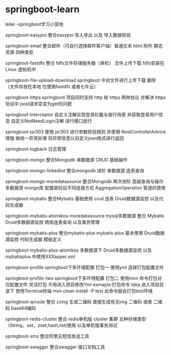 # springboot-learn
leilei -springboot学习小营地

springboot-easypoi  整合easypoi 导入导出 以及 导入数据校验

springboot-email   整合邮件（可自行选择邮件客户端）普通文本 html  附件 静态资源 四种类型

springboot-fastdfs 整合 fdfs文件存储服务器（单机） 文件上传下载 fdfs安装在Linux 虚拟机中

springboot-file-upload-download springboot 中对文件进行上传下载 删除 （文件存放在本地 位使用fastdfs 或者七牛云）

springboot-https springboot 项目同时支持 http 和 https 两种协议 并解决 https协议中 post请求变变为get的问题

springboot-interceptor  自定义注解实现登录拦截与放行场景 并获取登录用户信息 自定义NotNeedLogin注解 进行接口放行

springboot-jsr303 使用 jsr303 进行参数校验规则 并使用 RestControllerAdvice增强 做统一异常处理 将异常信息以自定义json格式进行返回

springboot-logback 日志管理

springboot-mongo 整合Mongodb  单数据源 CRUD 基础操作

springboot-mongo-linkedlist 整合mongodb 进阶 单数据源 连表查询 

springboot-mongo-moredatasource 整合Mongodb 再次进阶 高级查询与操作  多数据源 mongo库 配置密码后不同连接方式 AggregationOperation 管道的使用

springboot-mybatis 整合Mybatis  基础使用 crud 连表 Druid数据源监控 以及代码生成器

springboot-mybatis-atomikos-moredatasource mysql多数据源 整合 Mybatis Druid多数据源监控 跨库连表查询 以及事务管理

springboot-mybatis-plus 整合mybatis-plus mybatis-plus 基本使用 Druid数据源监控 代码生成器 模板定义

springboot-mybatis-plus-atomikos 多数据源下 Druid多数据源监控 以及mybatisplus 中使用XXXapper.xml 

springboot-profile springboot下多环境配置 打包一 使用yml 选择打包配置文件

springboot-profile-two springboot下多环境配置 打包二 使用mvn 命令打包对应配置文件 灵活打包 不用进入项目修改Yml   exmaple:打包命令 idea 进入项目目录下 使用Terminal终端   mvn clean install -P test  此命令就会打包test环境

springboot-qrcode 整合 zxing 生成二维码 直接生成有无img 二维码 或者 二维码 base64编码

springboot-redis-cluster 整合 redis单机版 cluster 集群 五种存储类型 （String，set，zset,hash,list)使用 以及单机版事务测试

springboot-sms 整合阿里云短信发送工具

springboot-swagger 整合swagger 接口文档工具

